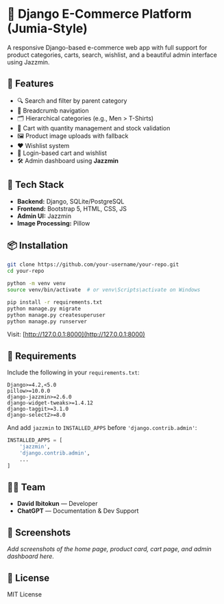 # 🛒 Django E-Commerce Platform (Jumia-Style)

A responsive Django-based e-commerce web app with full support for product categories, carts, search, wishlist, and a beautiful admin interface using Jazzmin.

## 🚀 Features

- 🔍 Search and filter by parent category
- 🧭 Breadcrumb navigation
- 🗂 Hierarchical categories (e.g., Men > T-Shirts)
- 🛒 Cart with quantity management and stock validation
- 🖼 Product image uploads with fallback
- ❤️ Wishlist system
- 🔐 Login-based cart and wishlist
- 🛠 Admin dashboard using **Jazzmin**

## 💾 Tech Stack

- **Backend:** Django, SQLite/PostgreSQL
- **Frontend:** Bootstrap 5, HTML, CSS, JS
- **Admin UI:** Jazzmin
- **Image Processing:** Pillow

## 📦 Installation

```bash
git clone https://github.com/your-username/your-repo.git
cd your-repo

python -m venv venv
source venv/bin/activate  # or venv\Scripts\activate on Windows

pip install -r requirements.txt
python manage.py migrate
python manage.py createsuperuser
python manage.py runserver
```

Visit: [http://127.0.0.1:8000](http://127.0.0.1:8000)

## 📜 Requirements

Include the following in your `requirements.txt`:

```
Django>=4.2,<5.0
pillow>=10.0.0
django-jazzmin>=2.6.0
django-widget-tweaks>=1.4.12
django-taggit>=3.1.0
django-select2>=8.0
```

And add `jazzmin` to `INSTALLED_APPS` before `'django.contrib.admin'`:

```python
INSTALLED_APPS = [
    'jazzmin',
    'django.contrib.admin',
    ...
]
```

## 🧑‍💻 Team

- **David Ibitokun** — Developer  
- **ChatGPT** — Documentation & Dev Support

## 📸 Screenshots

_Add screenshots of the home page, product card, cart page, and admin dashboard here._

## 📝 License

MIT License

